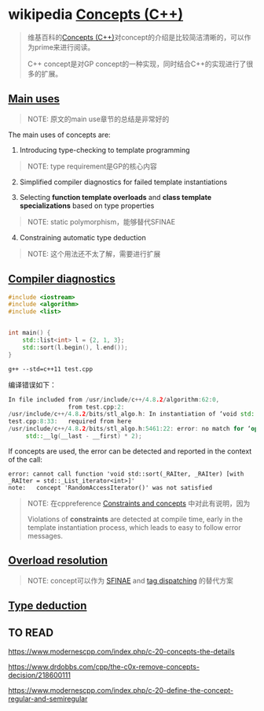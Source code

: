 # wikipedia [Concepts (C++)](https://en.wikipedia.org/wiki/Concepts_(C%2B%2B))
> 维基百科的[Concepts (C++)](https://en.wikipedia.org/wiki/Concepts_(C%2B%2B))对concept的介绍是比较简洁清晰的，可以作为prime来进行阅读。
>
> C++ concept是对GP concept的一种实现，同时结合C++的实现进行了很多的扩展。


## [Main uses](https://en.wikipedia.org/wiki/Concepts_(C%2B%2B)#Main_uses)

> NOTE: 原文的main use章节的总结是非常好的

The main uses of concepts are:

1) Introducing type-checking to template programming

> NOTE: type requirement是GP的核心内容

2) Simplified compiler diagnostics for failed template instantiations



3) Selecting **function template overloads** and **class template specializations** based on type properties

> NOTE: static polymorphism，能够替代SFINAE

4) Constraining automatic type deduction

> NOTE: 这个用法还不太了解，需要进行扩展

## [Compiler diagnostics](https://en.wikipedia.org/wiki/Concepts_(C%2B%2B)#Compiler_diagnostics)

```c++
#include <iostream>
#include <algorithm>
#include <list>


int main() {
    std::list<int> l = {2, 1, 3};
    std::sort(l.begin(), l.end());
}
```

`g++ --std=c++11 test.cpp`

编译错误如下：

```c++
In file included from /usr/include/c++/4.8.2/algorithm:62:0,
                 from test.cpp:2:
/usr/include/c++/4.8.2/bits/stl_algo.h: In instantiation of ‘void std::sort(_RAIter, _RAIter) [with _RAIter = std::_List_iterator<int>]’:
test.cpp:8:33:   required from here
/usr/include/c++/4.8.2/bits/stl_algo.h:5461:22: error: no match for ‘operator-’ (operand types are ‘std::_List_iterator<int>’ and ‘std::_List_iterator<int>’)
     std::__lg(__last - __first) * 2);

```

If concepts are used, the error can be detected and reported in the context of the call:

```
error: cannot call function 'void std::sort(_RAIter, _RAIter) [with _RAIter = std::_List_iterator<int>]'
note:   concept 'RandomAccessIterator()' was not satisfied
```

> NOTE: 在cppreference [Constraints and concepts](https://en.cppreference.com/w/cpp/language/constraints) 中对此有说明，因为
>
> Violations of **constraints** are detected at compile time, early in the template instantiation process, which leads to easy to follow error messages.

## [Overload resolution](https://en.wikipedia.org/wiki/Concepts_(C%2B%2B)#Overload_resolution)

> NOTE: concept可以作为 [SFINAE](https://en.wikipedia.org/wiki/SFINAE) and [tag dispatching](https://en.wikipedia.org/w/index.php?title=Tag_dispatching&action=edit&redlink=1) 的替代方案

## [Type deduction](https://en.wikipedia.org/wiki/Concepts_(C%2B%2B)#Type_deduction)



## TO READ

https://www.modernescpp.com/index.php/c-20-concepts-the-details

https://www.drdobbs.com/cpp/the-c0x-remove-concepts-decision/218600111

https://www.modernescpp.com/index.php/c-20-define-the-concept-regular-and-semiregular